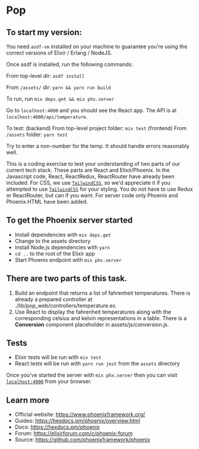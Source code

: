 # Pop

## To start my version:
You need `asdf-vm` installed on your machine to guarantee you're using the correct versions of Elixir / Erlang / NodeJS.

Once asdf is installed, run the following commands:

From top-level dir:
`asdf install`

From `/assets/` dir:
`yarn && yarn run build`

To run, run `mix deps.get && mix phx.server`


Go to `localhost:4000` and you should see the React app. The API is at `localhost:4000/api/temperature`.

To test:
(backend) From top-level project folder: `mix test`
(frontend) From `/assets` folder: `yarn test`

Try to enter a non-number for the temp. It should handle errors reasonably well.




This is a coding exercise to test your understanding of two parts of our current tech stack. These parts are React and Elixir/Phoenix. In the Javascript code, React, ReactRedux, ReactRouter have already been included. For CSS, we use [`TailwindCSS`](https://tailwindcss.com/), so we'd appreciate it if you attempted to use [`TailwindCSS`](https://tailwindcss.com/) for your styling. You do not have to use Redux or ReactRouter, but can if you want. For server code only Phoenix and Phoenix.HTML have been added.

## To get the Phoenix server started

- Install dependencies with `mix deps.get`
- Change to the assets directory
- Install Node.js dependencies with `yarn`
- `cd ..` to the root of the Elixir app
- Start Phoenix endpoint with `mix phx.server`

## There are two parts of this task.

1. Build an endpoint that returns a list of fahrenheit temperatures. There is already a prepared controller at ./lib/pop_web/controllers/temperature.ex.
2. Use React to display the fahrenheit temperatures along with the corresponding celsius and kelvin representations in a table. There is a **Conversion** component placeholder in assets/js/conversion.js.

## Tests

- Elixir tests will be run with `mix test`
- React tests will be run with `yarn run jest` from the `assets` directory

Once you've started the server with `mix phx.server` then you can visit [`localhost:4000`](http://localhost:4000) from your browser.

## Learn more

- Official website: https://www.phoenixframework.org/
- Guides: https://hexdocs.pm/phoenix/overview.html
- Docs: https://hexdocs.pm/phoenix
- Forum: https://elixirforum.com/c/phoenix-forum
- Source: https://github.com/phoenixframework/phoenix
